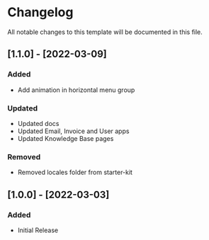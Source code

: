 # Changelog

All notable changes to this template will be documented in this file.

## [1.1.0] - [2022-03-09]

### Added

- Add animation in horizontal menu group

### Updated

- Updated docs
- Updated Email, Invoice and User apps
- Updated Knowledge Base pages

### Removed

- Removed locales folder from starter-kit

## [1.0.0] - [2022-03-03]

### Added

- Initial Release
